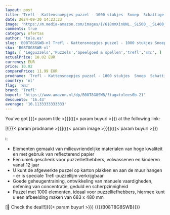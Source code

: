 ```yaml
---
layout: post
title: 'Trefl - Kattensnoepjes puzzel - 1000 stukjes  Snoep  Schattige Katten  Voor Kattenliefhebbers  Legpuzzel  Creatief Spelen  Cadeau  Plezier  Klassieke Puzzels voor Volwassenen en Kinderen vanaf 12 jaar'
date: 2024-09-30 14:23:23
image: 'https://m.media-amazon.com/images/I/618mmXinUNL._SL500_._SL400_.jpg'
comments: true
category: ofertas
author: 'tole.es'
slug: 'B08T8G8SWB-nl Trefl - Kattensnoepjes puzzel - 1000 stukjes Snoep...'
sku: 'B08T8G8SWB-nl'
tags: [ 'Legpuzzels','Puzzels','Speelgoed & spellen','trefl','🇳🇱', ]
actualPrice: 10.02 EUR
currency: EUR
price: 10.02
comparePrice: 11.99 EUR
prodname: 'Trefl - Kattensnoepjes puzzel - 1000 stukjes  Snoep  Schattige Katten  Voor Kattenliefhebbers  Legpuzzel  Creatief Spelen  Cadeau  Plezier  Klassieke Puzzels voor Volwassenen en Kinderen vanaf 12 jaar'
country: 'nl'
flag: '🇳🇱'
brand: 'Trefl'
buyurl: 'https://www.amazon.nl/dp/B08T8G8SWB/?tag=tolees0b-21'
descuento: '16.43'
average: '10.1133333333333'
---
```


You've got [{{< param title >}}]({{< param buyurl >}}) at the following link:

[![{{< param prodname >}}]({{< param image >}})]({{< param buyurl >}})

ℹ️:

- Elementen gemaakt van milieuvriendelijke materialen van hoge kwaliteit en met gebruik van reflecterend papier
- Een uniek geschenk voor puzzelliefhebbers, volwassenen en kinderen vanaf 12 jaar
- U kunt de afgewerkte puzzel op karton plakken en aan de muur hangen - er is speciale Trefl-puzzellijm verkrijgbaar
- Goede geheugentraining, ontwikkeling van manuele vaardigheden, oefening van concentratie, geduld en scherpzinnigheid
- Puzzel met 1000 elementen, ideaal voor puzzelliefhebbers, hiermee kunt u een afbeelding maken van 683 x 480 mm

[🛒 Check the deal!!]({{< param buyurl >}})
{{<world>}}B08T8G8SWB{{</world>}}

